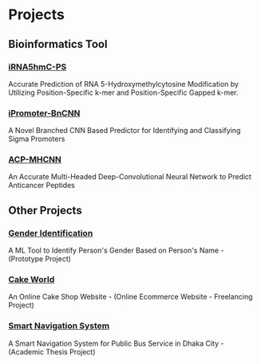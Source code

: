 # Projects

## Bioinformatics Tool

### [iRNA5hmC-PS](http://103.109.52.8:81/iRNA5hmC-PS)

Accurate Prediction of RNA 5-Hydroxymethylcytosine Modification by Utilizing Position-Specific k-mer and Position-Specific Gapped k-mer.

### [iPromoter-BnCNN](http://103.109.52.8/iPromoter-BnCNN)

A Novel Branched CNN Based Predictor for Identifying and Classifying Sigma Promoters

### [ACP-MHCNN](https://anticancer.pythonanywhere.com/)

An Accurate Multi-Headed Deep-Convolutional Neural Network to Predict
Anticancer Peptides

## Other Projects

### [Gender Identification](https://github.com/zahid6454/gender_classification_prototype)

A ML Tool to Identify Person's Gender Based on Person's Name - (Prototype Project)

### [Cake World](https://github.com/zahid6454/cake_world)

An Online Cake Shop Website - (Online Ecommerce Website - Freelancing Project)

### [Smart Navigation System](https://github.com/zahid6454/smart_navigation_system)

A Smart Navigation System for Public Bus Service in Dhaka City - (Academic Thesis Project)
